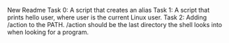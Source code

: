 New Readme
Task 0: A script that creates an alias
Task 1: A script that prints hello user, where user is the current Linux user.
Task 2: Adding /action to the PATH. /action should be the last directory the shell looks into when looking for a program.
